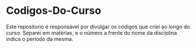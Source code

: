 # Codigos-Do-Curso
Este repositorio é responsável por divulgar os códigos que criei ao longo do curso. Separei em matérias, e o número a frente do nome da disciplina indica o período da mesma.
